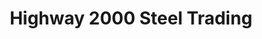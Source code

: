 ---
title: "Highway 2000 Steel Trading"
url: /taytay/highway-2000-steel-trading/
shop: Baustoffe
---